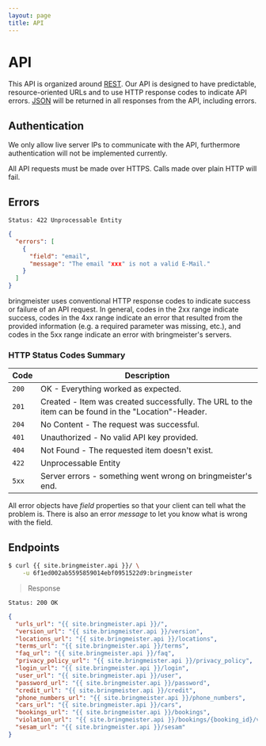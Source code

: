 ```yaml
---
layout: page
title: API
---
```


# API

This API is organized around [REST][REST]. Our API is designed to have predictable, resource-oriented URLs and to use HTTP response codes to indicate API errors. [JSON][JSON] will be returned in all responses from the API, including errors.

## Authentication

We only allow live server IPs to communicate with the API, furthermore authentication will not be implemented currently.

All API requests must be made over HTTPS. Calls made over plain HTTP will fail.


## Errors

```nginx
Status: 422 Unprocessable Entity
```

```json
{
  "errors": [
    {
      "field": "email",
      "message": "The email "xxx" is not a valid E-Mail."
    }
  ]
}
```

bringmeister uses conventional HTTP response codes to indicate success or failure of an API request. In general, codes in the 2xx range indicate success, codes in the 4xx range indicate an error that resulted from the provided information (e.g. a required parameter was missing, etc.), and codes in the 5xx range indicate an error with bringmeister's servers.

### HTTP Status Codes Summary

Code   | Description
---    |---
`200`  | OK - Everything worked as expected.
`201`  | Created - Item was created successfully. The URL to the item can be found in the "Location"-Header.
`204`  | No Content - The request was successful.
`401`  | Unauthorized - No valid API key provided.
`404`  | Not Found - The requested item doesn't exist.
`422`  |  Unprocessable Entity
`5xx`  | Server errors - something went wrong on bringmeister's end.

All error objects have _field_ properties so that your client can tell what the problem is. There is also an error _message_ to let you know what is wrong with the field.

## Endpoints

```sh
$ curl {{ site.bringmeister.api }}/ \
    -u 6f1ed002ab5595859014ebf0951522d9:bringmeister
```

> Response

```nginx
Status: 200 OK
```
```json
{
  "urls_url": "{{ site.bringmeister.api }}/",
  "version_url": "{{ site.bringmeister.api }}/version",
  "locations_url": "{{ site.bringmeister.api }}/locations",
  "terms_url": "{{ site.bringmeister.api }}/terms",
  "faq_url": "{{ site.bringmeister.api }}/faq",
  "privacy_policy_url": "{{ site.bringmeister.api }}/privacy_policy",
  "login_url": "{{ site.bringmeister.api }}/login",
  "user_url": "{{ site.bringmeister.api }}/user",
  "password_url": "{{ site.bringmeister.api }}/password",
  "credit_url": "{{ site.bringmeister.api }}/credit",
  "phone_numbers_url": "{{ site.bringmeister.api }}/phone_numbers",
  "cars_url": "{{ site.bringmeister.api }}/cars",
  "bookings_url": "{{ site.bringmeister.api }}/bookings",
  "violation_url": "{{ site.bringmeister.api }}/bookings/{booking_id}/violation",
  "sesam_url": "{{ site.bringmeister.api }}/sesam"
}
```


  [REST]: http://en.wikipedia.org/wiki/Representational_State_Transfer
  [JSON]: http://www.json.org/
  [HTTP Basic Auth]: http://en.wikipedia.org/wiki/Basic_access_authentication
  [HTTPS]: http://en.wikipedia.org/wiki/HTTP_Secure
  [login]: /api/login/
  [createuser]: /api/user/#toc_1
